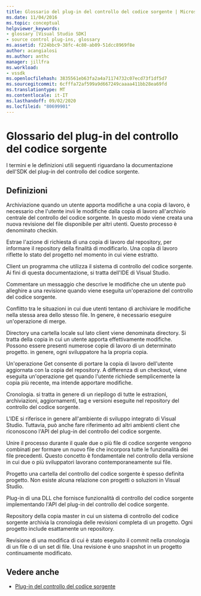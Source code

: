 ```yaml
---
title: Glossario del plug-in del controllo del codice sorgente | Microsoft Docs
ms.date: 11/04/2016
ms.topic: conceptual
helpviewer_keywords:
- glossary [Visual Studio SDK]
- source control plug-ins, glossary
ms.assetid: f224bbc9-38fc-4c80-ab09-51dcc8969f8e
author: acangialosi
ms.author: anthc
manager: jillfra
ms.workload:
- vssdk
ms.openlocfilehash: 3835561eb63fa2a4a71174732c07ecd73f1df5d7
ms.sourcegitcommit: 6cfffa72af599a9d667249caaaa411bb28ea69fd
ms.translationtype: MT
ms.contentlocale: it-IT
ms.lasthandoff: 09/02/2020
ms.locfileid: "80699901"
---
```

# <a name="source-control-plug-in-glossary"></a>Glossario del plug-in del controllo del codice sorgente
I termini e le definizioni utili seguenti riguardano la documentazione dell'SDK del plug-in del controllo del codice sorgente.

## <a name="definitions"></a>Definizioni
 Archiviazione quando un utente apporta modifiche a una copia di lavoro, è necessario che l'utente invii le modifiche dalla copia di lavoro all'archivio centrale del controllo del codice sorgente. In questo modo viene creata una nuova revisione del file disponibile per altri utenti. Questo processo è denominato checkin.

 Estrae l'azione di richiesta di una copia di lavoro dal repository, per informare il repository della finalità di modificarlo. Una copia di lavoro riflette lo stato del progetto nel momento in cui viene estratto.

 Client un programma che utilizza il sistema di controllo del codice sorgente. Ai fini di questa documentazione, si tratta dell'IDE di Visual Studio.

 Commentare un messaggio che descrive le modifiche che un utente può alleghire a una revisione quando viene eseguita un'operazione del controllo del codice sorgente.

 Conflitto tra le situazioni in cui due utenti tentano di archiviare le modifiche nella stessa area dello stesso file. In genere, è necessario eseguire un'operazione di merge.

 Directory una cartella locale sul lato client viene denominata directory. Si tratta della copia in cui un utente apporta effettivamente modifiche. Possono essere presenti numerose copie di lavoro di un determinato progetto. in genere, ogni sviluppatore ha la propria copia.

 Un'operazione Get consente di portare la copia di lavoro dell'utente aggiornata con la copia del repository. A differenza di un checkout, viene eseguita un'operazione get quando l'utente richiede semplicemente la copia più recente, ma intende apportare modifiche.

 Cronologia. si tratta in genere di un riepilogo di tutte le estrazioni, archiviazioni, aggiornamenti, tag e versioni eseguite nel repository del controllo del codice sorgente.

 L'IDE si riferisce in genere all'ambiente di sviluppo integrato di Visual Studio. Tuttavia, può anche fare riferimento ad altri ambienti client che riconoscono l'API del plug-in del controllo del codice sorgente.

 Unire il processo durante il quale due o più file di codice sorgente vengono combinati per formare un nuovo file che incorpora tutte le funzionalità dei file precedenti. Questo concetto è fondamentale nel controllo della versione in cui due o più sviluppatori lavorano contemporaneamente sui file.

 Progetto una cartella del controllo del codice sorgente è spesso definita progetto. Non esiste alcuna relazione con progetti o soluzioni in Visual Studio.

 Plug-in di una DLL che fornisce funzionalità di controllo del codice sorgente implementando l'API del plug-in del controllo del codice sorgente.

 Repository della copia master in cui un sistema di controllo del codice sorgente archivia la cronologia delle revisioni completa di un progetto. Ogni progetto include esattamente un repository.

 Revisione di una modifica di cui è stato eseguito il commit nella cronologia di un file o di un set di file. Una revisione è uno snapshot in un progetto continuamente modificato.

## <a name="see-also"></a>Vedere anche
- [Plug-in del controllo del codice sorgente](../extensibility/source-control-plug-ins.md)
